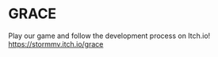 # GRACE

Play our game and follow the development process on Itch.io!
https://stormmv.itch.io/grace
